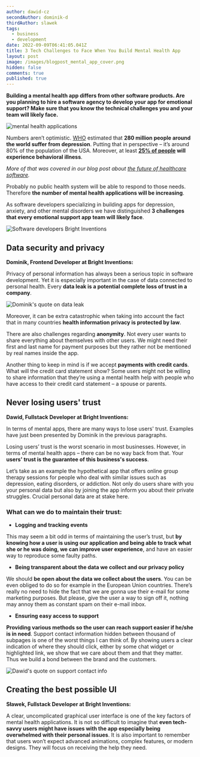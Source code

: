 ```yaml
---
author: dawid-cz
secondAuthor: dominik-d
thirdAuthor: slawek
tags:
  - business
  - development
date: 2022-09-09T06:41:05.041Z
title: 3 Tech Challenges to Face When You Build Mental Health App
layout: post
image: /images/blogpost_mental_app_cover.png
hidden: false
comments: true
published: true
---
```

**Building a mental health app differs from other software products. Are you planning to hire a software agency to develop your app for emotional support? Make sure that you know the technical challenges you and your team will likely face.**

<div class="image"><img src="/images/blogpost_mental_app_cover.png" alt="mental health applications" title="Mental health applications blog post"  /> </div>

Numbers aren’t optimistic. [WHO](https://www.who.int/news-room/fact-sheets/detail/depression) estimated that **280 million people around the world suffer from depression**. Putting that in perspective – it’s around 80% of the population of the USA. Moreover, at least **[25% of people](https://www2.deloitte.com/content/dam/insights/us/articles/glob114104_future-of-behavioral-health/GLOB114104_Future-of-behavioral-health.pdf) will experience behavioral illness**. 

*More of that was covered in our blog post about [the future of healthcare software](https://brightinventions.pl/blog/healthcare-software-development-not-a-future/).*

Probably no public health system will be able to respond to those needs. Therefore **the number of mental health applications will be increasing**. 

As software developers specializing in building apps for depression, anxiety, and other mental disorders we have distinguished **3 challenges that every emotional support app team will likely face**.

<div class="image"><img src="/images/blog_dawid_dominik_slawek.png" alt="Software developers Bright Inventions" title="Software developers Bright Inventions"  /> </div>

## Data security and privacy

**Dominik, Frontend Developer at Bright Inventions:**

Privacy of personal information has always been a serious topic in software development. Yet it is especially important in the case of data connected to personal health. Every **data leak is a potential complete loss of trust in a company**. 

<div class="image"><img src="/images/dominik_quote_mental_app.png" alt="Dominik's quote on data leak" title="Dominik's quote"  /> </div>

Moreover, it can be extra catastrophic when taking into account the fact that in many countries **health information privacy is protected by law**. 

There are also challenges regarding **anonymity**. Not every user wants to share everything about themselves with other users. We might need their first and last name for payment purposes but they rather not be mentioned by real names inside the app. 

Another thing to keep in mind is if we accept **payments with credit cards**. What will the credit card statement show? Some users might not be willing to share information that they’re using a mental health help with people who have access to their credit card statement – a spouse or parents.

## Never losing users' trust

**Dawid, Fullstack Developer at Bright Inventions:**

In terms of mental apps, there are many ways to lose users' trust. Examples have just been presented by Dominik in the previous paragraphs.

Losing users’ trust is the worst scenario in most businesses. However, in terms of mental health apps – there can be no way back from that. Your **users' trust is the guarantee of this business's success**.

Let’s take as an example the hypothetical app that offers online group therapy sessions for people who deal with similar issues such as depression, eating disorders, or addiction. Not only do users share with you your personal data but also by joining the app inform you about their private struggles. Crucial personal data are at stake here. 

### What can we do to maintain their trust:

* **Logging and tracking events**

This may seem a bit odd in terms of maintaining the user’s trust, but **by knowing how a user is using our application and being able to track what she or he was doing, we can improve user experience**, and have an easier way to reproduce some faulty paths.

* **Being transparent about the data we collect and our privacy policy**

We should **be open about the data we collect about the users**. You can be even obliged to do so for example in the European Union countries. There’s really no need to hide the fact that we are gonna use their e-mail for some marketing purposes. But please, give the user a way to sign off it, nothing may annoy them as constant spam on their e-mail inbox.

* **Ensuring easy access to support**

**Providing various methods so the user can reach support easier if he/she is in need**. Support contact information hidden between thousand of subpages is one of the worst things I can think of. By showing users a clear indication of where they should click, either by some chat widget or highlighted link, we show that we care about them and that they matter. Thus we build a bond between the brand and the customers.

<div class="image"><img src="/images/dawid_quote_mental_app.png" alt="Dawid's quote on support contact info" title="Dawid's quote"  /> </div>

## Creating the best possible UI

**Sławek, Fullstack Developer at Bright Inventions:**

A clear, uncomplicated graphical user interface is one of the key factors of mental health applications. It is not so difficult to imagine that **even tech-savvy users might have issues with the app especially being overwhelmed with their personal issues**. It is also important to remember that users won’t expect advanced animations, complex features, or modern designs. They will focus on receiving the help they need.
